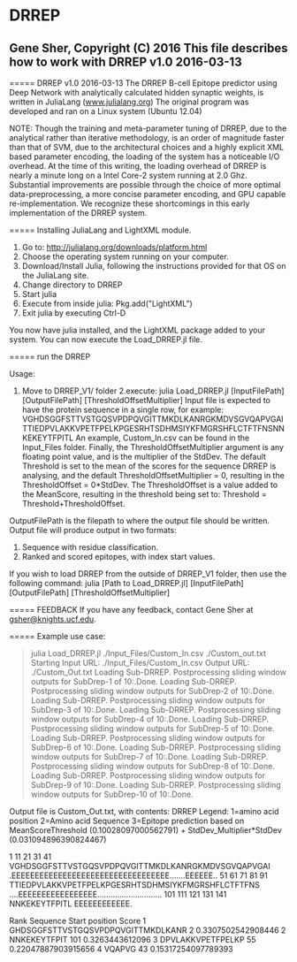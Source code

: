 # DRREP

Gene Sher, Copyright (C) 2016
This file describes how to work with DRREP v1.0
2016-03-13
------------------------------------------------
=====
DRREP v1.0   2016-03-13
The DRREP B-cell Epitope predictor using Deep Network with analytically calculated hidden synaptic weights, is written in JuliaLang (www.julialang.org)
The original program was developed and ran on a Linux system (Ubuntu 12.04) 

NOTE: Though the training and meta-parameter tuning of DRREP, due to the analytical rather than iterative methodology, is an order of magnitude faster than that of SVM, due to the architectural choices and a highly explicit XML based parameter encoding, the loading of the system has a noticeable I/O overhead. At the time of this writing, the loading overhead of DRREP is nearly a minute long on a Intel Core-2 system running at 2.0 Ghz. Substantial improvements are possible through the choice of more optimal data-preprocessing, a more concise parameter encoding, and GPU capable re-implementation. We recognize these shortcomings in this early implementation of the DRREP system.

=====
Installing JuliaLang and LightXML module.

1. Go to: http://julialang.org/downloads/platform.html
2. Choose the operating system running on your computer.
3. Download/Install Julia, following the instructions provided for that OS on the JuliaLang site.
4. Change directory to DRREP
5. Start julia
6. Execute from inside julia: Pkg.add("LightXML")
7. Exit julia by executing Ctrl-D

You now have julia installed, and the LightXML package added to your system. You can now execute the Load_DRREP.jl file.

===== 
run the DRREP

Usage: 
1. Move to DRREP_V1/ folder
2.execute: julia Load_DRREP.jl [InputFilePath] [OutputFilePath] [ThresholdOffsetMultiplier]
Input file is expected to have the protein sequence in a single row, for example: VGHDSGGFSTTVSTGQSVPDPQVGITTMKDLKANRGKMDVSGVQAPVGAITTIEDPVLAKKVPETFPELKPGESRHTSDHMSIYKFMGRSHFLCTFTFNSNNKEKEYTFPITL
An example, Custom_In.csv can be found in the Input_Files folder. Finally, the ThresholdOffsetMultiplier argument is any floating point value, and is the multiplier of the StdDev.
The default Threshold is set to the mean of the scores for the sequence DRREP is analysing, and the default ThresholdOffsetMultiplier = 0, resulting in the ThresholdOffset = 0*StdDev.
The ThresholdOffset is a value added to the MeanScore, resulting in the threshold being set to: Threshold = Threshold+ThresholdOffset.

OutputFilePath is the filepath to where the output file should be written. Output file will produce output in two formats:
1. Sequence with residue classification.
2. Ranked and scored epitopes, with index start values.

If you wish to load DRREP from the outside of DRREP_V1 folder, then use the following command: julia [Path to Load_DRREP.jl] [InputFilePath] [OutputFilePath] [ThresholdOffsetMultiplier]

=====
FEEDBACK
If you have any feedback, contact Gene Sher at gsher@knights.ucf.edu.

=====
Example use case:
>julia Load_DRREP.jl ./Input_Files/Custom_In.csv ./Custom_out.txt
>Starting
>Input URL: ./Input_Files/Custom_In.csv
>Output URL: ./Custom_Out.txt
>Loading Sub-DRREP.
>Postprocessing sliding window outputs for SubDrep-1 of 10:.Done.
>Loading Sub-DRREP.
>Postprocessing sliding window outputs for SubDrep-2 of 10:.Done.
>Loading Sub-DRREP.
>Postprocessing sliding window outputs for SubDrep-3 of 10:.Done.
>Loading Sub-DRREP.
>Postprocessing sliding window outputs for SubDrep-4 of 10:.Done.
>Loading Sub-DRREP.
>Postprocessing sliding window outputs for SubDrep-5 of 10:.Done.
>Loading Sub-DRREP.
>Postprocessing sliding window outputs for SubDrep-6 of 10:.Done.
>Loading Sub-DRREP.
>Postprocessing sliding window outputs for SubDrep-7 of 10:.Done.
>Loading Sub-DRREP.
>Postprocessing sliding window outputs for SubDrep-8 of 10:.Done.
>Loading Sub-DRREP.
>Postprocessing sliding window outputs for SubDrep-9 of 10:.Done.
>Loading Sub-DRREP.
>Postprocessing sliding window outputs for SubDrep-10 of 10:.Done.



Output file is Custom_Out.txt, with contents:
DRREP Legend:
1=amino acid position
2=Amino acid Sequence
3=Epitope prediction based on MeanScoreThreshold (0.10028097000562791) + StdDev_Multiplier*StdDev (0.031094896390824467)

1         11         21         31         41         
VGHDSGGFSTTVSTGQSVPDPQVGITTMKDLKANRGKMDVSGVQAPVGAI
.EEEEEEEEEEEEEEEEEEEEEEEEEEEEEEEEEE.......EEEEEE..
51         61         71         81         91         
TTIEDPVLAKKVPETFPELKPGESRHTSDHMSIYKFMGRSHFLCTFTFNS
....EEEEEEEEEEEEEEEEE.............................
101         111         121         131         141         
NNKEKEYTFPITL
EEEEEEEEEEEE.

Rank  Sequence    Start position  Score
1    GHDSGGFSTTVSTGQSVPDPQVGITTMKDLKANR    2   0.3307502542908446
2    NNKEKEYTFPIT    101   0.3263443612096
3    DPVLAKKVPETFPELKP    55   0.22047887903915656
4    VQAPVG    43   0.15317254097789393
